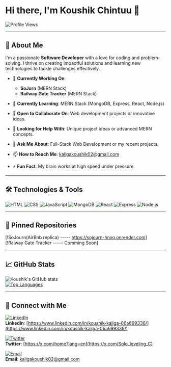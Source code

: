 # Hi there, I'm Koushik Chintuu 👋

![Profile Views](https://komarev.com/ghpvc/?username=koushikchintuu&color=blue&style=flat-square)


---

## 🚀 About Me
I'm a passionate **Software Developer** with a love for coding and problem-solving. I thrive on creating impactful solutions and learning new technologies to tackle challenges effectively.

- 🔭 **Currently Working On**:  
  - **SoJorn** (MERN Stack)  
  - **Railway Gate Tracker** (MERN Stack)

- 🌱 **Currently Learning**: MERN Stack (MongoDB, Express, React, Node.js)  
- 👯 **Open to Collaborate On**: Web development projects or innovative ideas.  
- 🤔 **Looking for Help With**: Unique project ideas or advanced MERN concepts.  
- 💬 **Ask Me About**: Full-Stack Web Development or my recent projects.  
- 📫 **How to Reach Me**: [kaligakoushik02@gmail.com](mailto:kaligakoushik02@gmail.com)  
- ⚡ **Fun Fact**: My brain works at high speed under pressure.  

---

## 🛠️ Technologies & Tools
![HTML](https://img.shields.io/badge/HTML5-E34F26?style=for-the-badge&logo=html5&logoColor=white)
![CSS](https://img.shields.io/badge/CSS3-1572B6?style=for-the-badge&logo=css3&logoColor=white)
![JavaScript](https://img.shields.io/badge/JavaScript-F7DF1E?style=for-the-badge&logo=javascript&logoColor=black)
![MongoDB](https://img.shields.io/badge/MongoDB-47A248?style=for-the-badge&logo=mongodb&logoColor=white)
![React](https://img.shields.io/badge/React-20232A?style=for-the-badge&logo=react&logoColor=61DAFB)
![Express](https://img.shields.io/badge/Express-000000?style=for-the-badge&logo=express&logoColor=white)
![Node.js](https://img.shields.io/badge/Node.js-339933?style=for-the-badge&logo=nodedotjs&logoColor=white)

---

## 📌 Pinned Repositories
[!SoJourn(AirBnb replica) ----- https://sojourn-hnxq.onrender.com]  
[!Raiway Gate Tracker ----- Comming Soon]

---
## 📈 GitHub Stats
![Koushik's GitHub stats](https://github-readme-stats.vercel.app/api?username=koushikchintuu&show_icons=true&theme=radical)  
[![Top Languages](https://github-readme-stats.vercel.app/api/top-langs/?username=koushikchintuu&layout=compact&theme=radical)](https://github.com/koushikchintuu)

---
## 🔗 Connect with Me
[![LinkedIn](https://img.shields.io/badge/LinkedIn-blue?style=flat&logo=linkedin&labelColor=blue)](https://www.linkedin.com/in/koushik-kaliga-06a699336/)  
**LinkedIn**: [https://www.linkedin.com/in/koushik-kaliga-06a699336/](https://www.linkedin.com/in/koushik-kaliga-06a699336/)  

[![Twitter](https://img.shields.io/badge/Twitter-blue?style=flat&logo=twitter&labelColor=blue)](https://x.com/home?lang=en)  
**Twitter**: [https://x.com/home?lang=en](https://x.com/Solo_leveling_C)  

[![Email](https://img.shields.io/badge/Email-blue?style=flat&logo=gmail&labelColor=blue)](mailto:kaligakoushik02@gmail.com)  
**Email**: [kaligakoushik02@gmail.com](mailto:kaligakoushik02@gmail.com)


